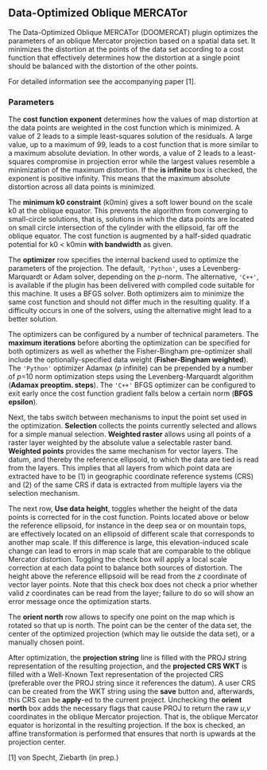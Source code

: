 ## Data-Optimized Oblique MERCATor
The Data-Optimized Oblique MERCATor (DOOMERCAT)
plugin optimizes the parameters of an oblique
Mercator projection based on a spatial data set.
It minimizes the distortion at the points of
the data set according to a cost function that
effectively determines how the distortion at a
single point should be balanced with the
distortion of the other points.

For detailed information see the accompanying
paper [1].

### Parameters
The **cost function exponent** determines how
the values of map distortion at the data points
are weighted in the cost function
which is minimized. A value of 2 leads to a
simple least-squares solution of the
residuals. A large value, up to a maximum of
99, leads to a cost function that is more
similar to a maximum absolute deviation. In
other words, a value of 2 leads to a
least-squares compromise in projection error
while the largest values resemble a
minimization of the maximum distortion.
If the **is infinite** box is checked, the
exponent is positive infinity. This means that
the maximum absolute distortion across all data
points is minimized.

The **minimum k0 constraint** (k0min) gives a
soft lower bound on the scale k0 at the
oblique equator. This prevents the algorithm
from converging to small-circle solutions,
that is, solutions in which the data points
are located on small circle intersection of
the cylinder with the ellipsoid, far off the
oblique equator. The cost function is
augmented by a half-sided quadratic potential
for k0 < k0min **with bandwidth** as
given.

The **optimizer** row specifies the internal
backend used to optimize the parameters of the
projection. The default, `'Python'`, uses a
Levenberg-Marquardt or Adam solver, depending
on the *p*-norm. The alternative, `'C++'`, is
available if the plugin has been delivered with
compiled code suitable for this machine. It
uses a BFGS solver. Both optimizers aim to
minimize the same cost function and should not
differ much in the resulting quality. If a
difficulty occurs in one of the solvers, using
the alternative might lead to a better solution.

The optimizers can be configured by a number of
technical parameters. The **maximum iterations**
before aborting the optimization can be specified
for both optimizers as well as whether the
Fisher-Bingham pre-optimizer shall include the
optionally-specified data weight
(**Fisher-Bingham weighted**). The `'Python'`
optimizer Adamax (*p* infinite) can be prepended
by a number of *p*=10 norm optimization steps using
the Levenberg-Marquardt algorithm
(**Adamax preoptim. steps**). The `'C++'` BFGS
optimizer can be configured to exit early once
the cost function gradient falls below a certain
norm (**BFGS epsilon**).

Next, the tabs switch between mechanisms
to input the point set used in the
optimization. **Selection** collects the
points currently selected and allows for a
simple manual selection. **Weighted raster**
allows using all points of a raster layer
weighted by the absolute value a selectable
raster band. **Weighted points** provides the
same mechanism for vector layers. The datum,
and thereby the reference ellipsoid, to which
the data are tied is read from the layers.
This implies that all layers from which point
data are extracted have to be (1) in geographic
coordinate reference systems (CRS) and
(2) of the same CRS if data is extracted from
multiple layers via the selection mechanism.

The next row, **Use data height**, toggles
whether the height of the data points is
corrected for in the cost function. Points
located above or below the reference ellipsoid,
for instance in the deep sea or on mountain
tops, are effectively located on an ellipsoid
of different scale that corresponds to another
map scale. If this difference is large, this
elevation-induced scale change can lead to
errors in map scale that are comparable to the
oblique Mercator distortion. Toggling the check
box will apply a local scale correction at each
data point to balance both sources of
distortion. The height above the reference
ellipsoid will be read from the *z* coordinate
of vector layer points. Note that this check
box does not check a prior whether valid
*z* coordinates can be read from the layer;
failure to do so will show an error message once
the optimization starts.

The **orient north** row allows to specify one
point on the map which is rotated so that up
is north. The point can be the center of the
data set, the center of the optimized projection
(which may lie outside the data set), or a
manually chosen point.

After optimization, the **projection string**
line is filled with the PROJ string
representation of the resulting projection, and
the **projected CRS WKT** is filled with a
Well-Known Text representation of the projected
CRS (preferable over the PROJ string since it
references the datum). A user CRS can be created
from the WKT string
using the **save** button and, afterwards,
this CRS can be **apply**-ed to the current
project. Unchecking the **orient north** box
adds the necessary flags that cause PROJ to
return the raw *u*,*v* coordinates in the
oblique Mercator projection. That is, the
oblique Mercator equator is horizontal in the
resulting projection. If the box is checked,
an affine transformation is performed that
ensures that north is upwards at the
projection center.

[1] von Specht, Ziebarth (in prep.)
